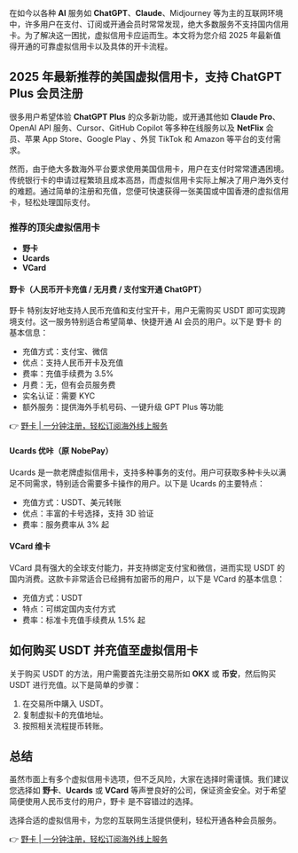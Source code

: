在如今以各种 **AI** 服务如 **ChatGPT**、**Claude**、Midjourney 等为主的互联网环境中，许多用户在支付、订阅或开通会员时常常发现，绝大多数服务不支持国内信用卡。为了解决这一困扰，虚拟信用卡应运而生。本文将为您介绍 2025 年最新值得开通的可靠虚拟信用卡以及具体的开卡流程。

## 2025 年最新推荐的美国虚拟信用卡，支持 ChatGPT Plus 会员注册

很多用户希望体验 **ChatGPT Plus** 的众多新功能，或开通其他如 **Claude Pro**、OpenAI API 服务、Cursor、GitHub Copilot 等多种在线服务以及 **NetFlix** 会员、苹果 App Store、Google Play 、外贸 TikTok 和 Amazon 等平台的支付需求。

然而，由于绝大多数海外平台要求使用美国信用卡，用户在支付时常常遭遇困境。传统银行卡的申请过程繁琐且成本高昂，而虚拟信用卡实际上解决了用户海外支付的难题。通过简单的注册和充值，您便可快速获得一张美国或中国香港的虚拟信用卡，轻松处理国际支付。

### 推荐的顶尖虚拟信用卡

- **野卡** 
- **Ucards**
- **VCard**

#### 野卡（人民币开卡充值 / 无月费 / 支付宝开通 ChatGPT）

野卡 特别友好地支持人民币充值和支付宝开卡，用户无需购买 USDT 即可实现跨境支付。这一服务特别适合希望简单、快捷开通 AI 会员的用户。以下是 野卡 的基本信息：

- 充值方式：支付宝、微信
- 优点：支持人民币开卡及充值
- 费率：充值手续费为 3.5%
- 月费：无，但有会员服务费
- 实名认证：需要 KYC
- 额外服务：提供海外手机号码、一键升级 GPT Plus 等功能

👉 [野卡 | 一分钟注册，轻松订阅海外线上服务](https://bit.ly/bewildcard)

#### Ucards 优咔（原 NobePay）

Ucards 是一款老牌虚拟信用卡，支持多种事务的支付。用户可获取多种卡头以满足不同需求，特别适合需要多卡操作的用户。以下是 Ucards 的主要特点：

- 充值方式：USDT、美元转账
- 优点：丰富的卡号选择，支持 3D 验证
- 费率：服务费率从 3% 起

#### VCard 维卡

VCard 具有强大的全球支付能力，并支持绑定支付宝和微信，进而实现 USDT 的国内消费。这款卡非常适合已经拥有加密币的用户，以下是 VCard 的基本信息：

- 充值方式：USDT
- 特点：可绑定国内支付方式
- 费率：标准卡充值手续费从 1.5% 起

## 如何购买 USDT 并充值至虚拟信用卡

关于购买 USDT 的方法，用户需要首先注册交易所如 **OKX** 或 **币安**，然后购买 USDT 进行充值。以下是简单的步骤：

1. 在交易所中購入 USDT。
2. 复制虚拟卡的充值地址。
3. 按照相关流程提币转账。

## 总结

虽然市面上有多个虚拟信用卡选项，但不乏风险，大家在选择时需谨慎。我们建议您选择如 **野卡**、**Ucards** 或 **VCard** 等声誉良好的公司，保证资金安全。对于希望简便使用人民币支付的用户，野卡 是不容错过的选择。

选择合适的虚拟信用卡，为您的互联网生活提供便利，轻松开通各种会员服务。

👉 [野卡 | 一分钟注册，轻松订阅海外线上服务](https://bit.ly/bewildcard)